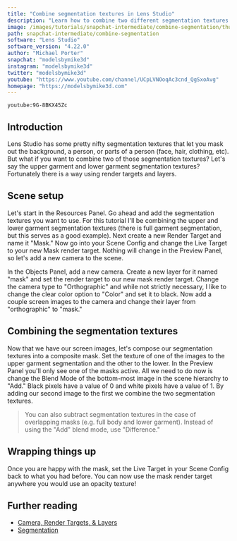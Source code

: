 ```yaml
---
title: "Combine segmentation textures in Lens Studio"
description: "Learn how to combine two different segmentation textures into one unified mask."
image: /images/tutorials/snapchat-intermediate/combine-segmentation/thumbnail.jpg
path: snapchat-intermediate/combine-segmentation
software: "Lens Studio"
software_version: "4.22.0"
author: "Michael Porter"
snapchat: "modelsbymike3d"
instagram: "modelsbymike3d"
twitter: "modelsbymike3d"
youtube: "https://www.youtube.com/channel/UCpLVNOoqAc3cnd_QgSxoAvg"
homepage: "https://modelsbymike3d.com"
---
```


`youtube:9G-8BKX45Zc`

## Introduction

Lens Studio has some pretty nifty segmentation textures that let you mask out the background, a person, or parts of a person (face, hair, clothing, etc). But what if you want to combine two of those segmentation textures? Let's say the upper garment and lower garment segmentation textures? Fortunately there is a way using render targets and layers.

## Scene setup

Let's start in the Resources Panel. Go ahead and add the segmentation textures you want to use. For this tutorial I'll be combining the upper and lower garment segmentation textures (there is full garment segmentation, but this serves as a good example). Next create a new Render Target and name it "Mask." Now go into your Scene Config and change the Live Target to your new Mask render target. Nothing will change in the Preview Panel, so let's add a new camera to the scene.

In the Objects Panel, add a new camera. Create a new layer for it named "mask" and set the render target to our new mask render target. Change the camera type to "Orthographic" and while not strictly necessary, I like to change the clear color option to "Color" and set it to black. Now add a couple screen images to the camera and change their layer from "orthographic" to "mask."

## Combining the segmentation textures

Now that we have our screen images, let's compose our segmentation textures into a composite mask. Set the texture of one of the images to the upper garment segmentation and the other to the lower. In the Preview Panel you'll only see one of the masks active. All we need to do now is change the Blend Mode of the bottom-most image in the scene hierarchy to "Add." Black pixels have a value of 0 and white pixels have a value of 1. By adding our second image to the first we combine the two segmentation textures.

> You can also subtract segmentation textures in the case of overlapping masks (e.g. full body and lower garment). Instead of using the "Add" blend mode, use "Difference."

## Wrapping things up

Once you are happy with the mask, set the Live Target in your Scene Config back to what you had before. You can now use the mask render target anywhere you would use an opacity texture!

## Further reading

- [Camera, Render Targets, & Layers](https://docs.snap.com/lens-studio/references/guides/lens-features/scene-set-up/camera/)
- [Segmentation](https://docs.snap.com/lens-studio/references/templates/face/segmentation/)
